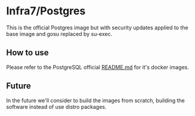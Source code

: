 # Infra7/Postgres
This is the official Postgres image but with security updates applied to the base image and gosu replaced by su-exec.

## How to use
Please refer to the PostgreSQL official [README.md](https://github.com/docker-library/docs/blob/master/postgres/README.md) for it's docker images.

## Future
In the future we'll consider to build the images from scratch, building the software instead of use distro packages.
